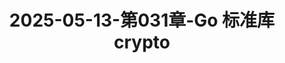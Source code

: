 ---
layout: post
title: 2025-05-13-第031章-Go 标准库 crypto
categories: [Go]
description: 
keywords: Go 标准库 crypto.md
mermaid: false
sequence: false
flow: false
mathjax: false
mindmap: false
mindmap2: false
---